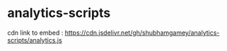 # analytics-scripts

cdn link to embed : https://cdn.jsdelivr.net/gh/shubhamgamey/analytics-scripts/analytics.js
